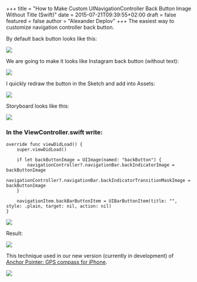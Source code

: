 +++
title = "How to Make Custom UINavigationController Back Button Image Without Title (Swift)"
date = 2015-07-21T09:39:55+02:00
draft = false
featured = false
author = "Alexander Deplov"
+++
The easiest way to customize navigation controller back button.

By default back button looks like this:

![](images/1.jpg)

We are going to make it looks like Instagram back button (without text):

![](images/2.jpg)

I quickly redraw the button in the Sketch and add into Assets:

![](images/3.jpg)

Storyboard looks like this:

![](images/4.jpg)

### In the ViewController.swift write:

```
override func viewDidLoad() {
    super.viewDidLoad()

    if let backButtonImage = UIImage(named: "backButton") {  
        navigationController?.navigationBar.backIndicatorImage = backButtonImage
        navigationController?.navigationBar.backIndicatorTransitionMaskImage = backButtonImage
    }

    navigationItem.backBarButtonItem = UIBarButtonItem(title: "", style: .plain, target: nil, action: nil)
}

```

![](images/5.jpg)

Result:

![](images/6.jpg)

This technique used in our new version (currently in development) of [Anchor Pointer: GPS compass for iPhone](https://itunes.apple.com/us/app/anchor-pointer-gps-compass/id791684332?mt=8).

![](images/7.jpg)